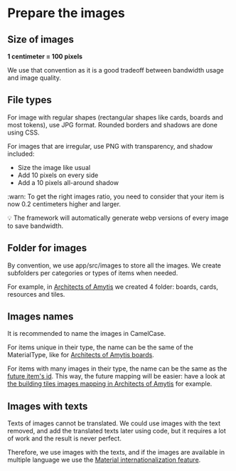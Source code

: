 # Prepare the images

## Size of images

**1 centimeter = 100 pixels**

We use that convention as it is a good tradeoff between bandwidth usage and image quality.

## File types

For image with regular shapes (rectangular shapes like cards, boards and most tokens), use JPG format. Rounded borders and shadows are done using CSS.

For images that are irregular, use PNG with transparency, and shadow included:
- Size the image like usual
- Add 10 pixels on every side
- Add a 10 pixels all-around shadow

:warn: To get the right images ratio, you need to consider that your item is now 0.2 centimeters higher and larger.

:bulb: The framework will automatically generate webp versions of every image to save bandwidth.

## Folder for images

By convention, we use app/src/images to store all the images. We create subfolders per categories or types of items when needed.

For example, in [Architects of Amytis](https://github.com/gamepark/architects-of-amytis/tree/main/app/src/images) we created 4 folder: boards, cards, resources and tiles.

## Images names

It is recommended to name the images in CamelCase.

For items unique in their type, the name can be the same of the MaterialType, like for [Architects of Amytis boards](https://github.com/gamepark/architects-of-amytis/tree/main/app/src/images/boards).

For items with many images in their type, the name can be the same as the [future item's id](step-by-step-example/items-id.md). This way, the future mapping will be easier: have a look at [the building tiles images mapping in Architects of Amytis](https://github.com/gamepark/architects-of-amytis/blob/main/app/src/material/BuildingTileDescription.tsx) for example.

## Images with texts

Texts of images cannot be translated. We could use images with the text removed, and add the translated texts later using code, but it requires a lot of work and the result is never perfect.

Therefore, we use images with the texts, and if the images are available in multiple language we use the [Material internationalization feature](features/translate-images.md).